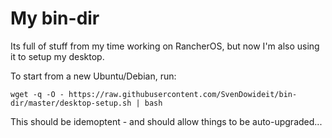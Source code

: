 # My bin-dir

Its full of stuff from my time working on RancherOS, but now I'm also using it to
setup my desktop.

To start from a new Ubuntu/Debian, run:

```
wget -q -O - https://raw.githubusercontent.com/SvenDowideit/bin-dir/master/desktop-setup.sh | bash
```

This should be idemoptent - and should allow things to be auto-upgraded...